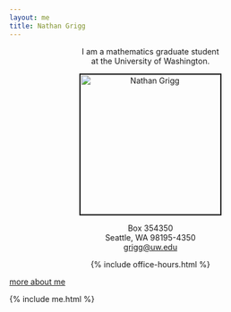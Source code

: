 ```yaml
---
layout: me
title: Nathan Grigg
---
```


<div style="text-align: center">

<p>I am a mathematics graduate student<br />
 at the University of Washington.</p>

<img width="250" style="border:2px solid" alt="Nathan Grigg" src="{{ site.url }}files/img/nathangrigg.jpeg">

<p>Box 354350<br/>
Seattle, WA 98195-4350<br/>
<a href="&#x6D;a&#x69;&#x6C;&#x74;&#x6F;:&#103;&#114;&#x69;&#103;&#x67;&#64;&#117;w&#x2E;&#101;&#100;&#x75;">&#103;&#114;&#x69;&#103;&#x67;&#64;&#117;w&#x2E;&#101;&#100;&#x75;</a></p>

{% include office-hours.html %}

</div>

<div id="more-about-me">
<p><a href="me.html" onclick="moreMe(); return false">more about me</a></p>
</div>


<div id="me">

{% include me.html %}

</div>


